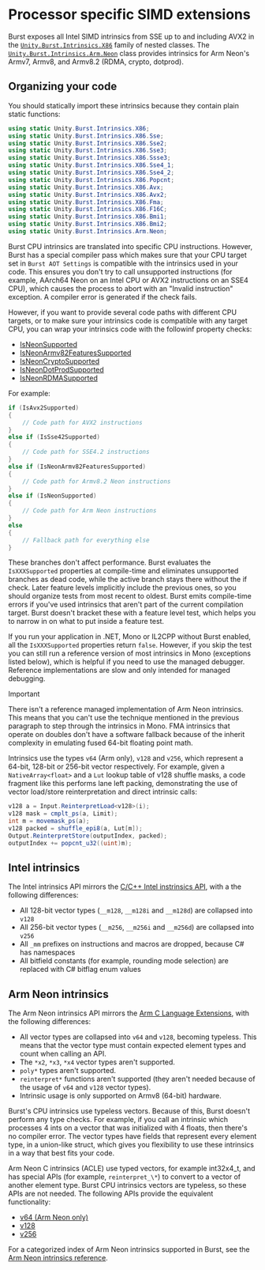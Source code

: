 # Processor specific SIMD extensions

Burst exposes all Intel SIMD intrinsics from SSE up to and including AVX2 in the [`Unity.Burst.Intrinsics.X86`](xref:Unity.Burst.Intrinsics.X86) family of nested classes. The [`Unity.Burst.Intrinsics.Arm.Neon`](xref:Unity.Burst.Intrinsics.Arm.Neon) class provides intrinsics for Arm Neon's Armv7, Armv8, and Armv8.2 (RDMA, crypto, dotprod).

## Organizing your code

You should statically import these intrinsics because they contain plain static functions:

```c#
using static Unity.Burst.Intrinsics.X86;
using static Unity.Burst.Intrinsics.X86.Sse;
using static Unity.Burst.Intrinsics.X86.Sse2;
using static Unity.Burst.Intrinsics.X86.Sse3;
using static Unity.Burst.Intrinsics.X86.Ssse3;
using static Unity.Burst.Intrinsics.X86.Sse4_1;
using static Unity.Burst.Intrinsics.X86.Sse4_2;
using static Unity.Burst.Intrinsics.X86.Popcnt;
using static Unity.Burst.Intrinsics.X86.Avx;
using static Unity.Burst.Intrinsics.X86.Avx2;
using static Unity.Burst.Intrinsics.X86.Fma;
using static Unity.Burst.Intrinsics.X86.F16C;
using static Unity.Burst.Intrinsics.X86.Bmi1;
using static Unity.Burst.Intrinsics.X86.Bmi2;
using static Unity.Burst.Intrinsics.Arm.Neon;
```

Burst CPU intrinsics are translated into specific CPU instructions. However, Burst has a special compiler pass which makes sure that your CPU target set in `Burst AOT Settings` is compatible with the intrinsics used in your code. This ensures you don't try to call unsupported instructions (for example, AArch64 Neon on an Intel CPU or AVX2 instructions on an SSE4 CPU), which causes the process to abort with an "Invalid instruction" exception. A compiler error is generated if the check fails.

However, if you want to provide several code paths with different CPU targets, or to make sure your intrinsics code is compatible with any target CPU, you can wrap your intrinsics code with the followinf property checks:

* [IsNeonSupported](xref:Unity.Burst.Intrinsics.Arm.Neon.IsNeonSupported)
* [IsNeonArmv82FeaturesSupported](xref:Unity.Burst.Intrinsics.Arm.Neon.IsNeonArmv82FeaturesSupported)
* [IsNeonCryptoSupported](xref:Unity.Burst.Intrinsics.Arm.Neon.IsNeonCryptoSupported)
* [IsNeonDotProdSupported](xref:Unity.Burst.Intrinsics.Arm.Neon.IsNeonDotProdSupported)
* [IsNeonRDMASupported](xref:Unity.Burst.Intrinsics.Arm.Neon.IsNeonRDMASupported)

For example:

```c#
if (IsAvx2Supported)
{
    // Code path for AVX2 instructions
}
else if (IsSse42Supported)
{
    // Code path for SSE4.2 instructions
}
else if (IsNeonArmv82FeaturesSupported)
{
    // Code path for Armv8.2 Neon instructions
}
else if (IsNeonSupported)
{
    // Code path for Arm Neon instructions
}
else
{
    // Fallback path for everything else
}
```

These branches don't affect performance. Burst evaluates the `IsXXXSupported` properties at compile-time and eliminates unsupported branches as dead code, while the active branch stays there without the if check. Later feature levels implicitly include the previous ones, so you should organize tests from most recent to oldest. Burst emits compile-time errors if you've used intrinsics that aren't part of the current compilation target. Burst doesn't bracket these with a feature level test, which helps you to narrow in on what to put inside a feature test.

If you run your application in .NET, Mono or IL2CPP without Burst enabled, all the `IsXXXSupported` properties return `false`. However, if you skip the test you can still run a reference version of most intrinsics in Mono (exceptions listed below), which is helpful if you need to use the managed debugger. Reference implementations are slow and only intended for managed debugging.

>[!IMPORTANT]
>There isn't a reference managed implementation of Arm Neon intrinsics. This means that you can't use the technique mentioned in the previous paragraph to step through the intrinsics in Mono. FMA intrinsics that operate on doubles don't have a software fallback because of the inherit complexity in emulating fused 64-bit floating point math.






Intrinsics use the types `v64` (Arm only), `v128` and `v256`, which represent a 64-bit, 128-bit or 256-bit vector respectively. For example, given a `NativeArray<float>` and a `Lut` lookup table of v128 shuffle masks, a code fragment like this performs lane left packing, demonstrating the use of vector load/store reinterpretation and direct intrinsic calls:

```c#
v128 a = Input.ReinterpretLoad<v128>(i);
v128 mask = cmplt_ps(a, Limit);
int m = movemask_ps(a);
v128 packed = shuffle_epi8(a, Lut[m]);
Output.ReinterpretStore(outputIndex, packed);
outputIndex += popcnt_u32((uint)m);
```

## Intel intrinsics

The Intel intrinsics API mirrors the [C/C++ Intel instrinsics API](https://software.intel.com/sites/landingpage/IntrinsicsGuide/), with a the following differences:

* All 128-bit vector types (`__m128`, `__m128i` and `__m128d`) are collapsed into `v128`
* All 256-bit vector types (`__m256`, `__m256i` and `__m256d`) are collapsed into `v256`
* All `_mm` prefixes on instructions and macros are dropped, because C# has namespaces
* All bitfield constants (for example, rounding mode selection) are replaced with C# bitflag enum values

## Arm Neon intrinsics

The Arm Neon intrinsics API mirrors the [Arm C Language Extensions](https://developer.arm.com/architectures/instruction-sets/simd-isas/neon/intrinsics), with the following differences:

* All vector types are collapsed into `v64` and `v128`, becoming typeless. This means that the vector type must contain expected element types and count when calling an API.
* The `*x2`, `*x3`, `*x4` vector types aren't supported.
* `poly*` types aren't supported.
* `reinterpret*` functions aren't supported (they aren't needed because of the usage of `v64` and `v128` vector types).
* Intrinsic usage is only supported on Armv8 (64-bit) hardware.

Burst's CPU intrinsics use typeless vectors. Because of this, Burst doesn't perform any type checks. For example, if you call an intrinsic which processes 4 ints on a vector that was initialized with 4 floats, then there's no compiler error. The vector types have fields that represent every element type, in a union-like struct, which gives you flexibility to use these intrinsics in a way that best fits your code.

Arm Neon C intrinsics (ACLE) use typed vectors, for example int32x4_t, and has special APIs (for example, `reinterpret_\*`) to convert to a vector of another element type. Burst CPU intrinsics vectors are typeless, so these APIs are not needed. The following APIs provide the equivalent functionality:

* [v64 (Arm Neon only)](xref:Unity.Burst.Intrinsics.v64)
* [v128](xref:Unity.Burst.Intrinsics.v128)
* [v256](xref:Unity.Burst.Intrinsics.v256)
	

For a categorized index of Arm Neon intrinsics supported in Burst, see the [Arm Neon intrinsics reference](csharp-burst-intrinsics-neon.md).